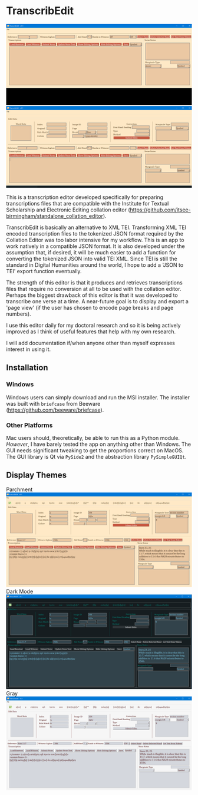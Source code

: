 # TranscribEdit

![](images/example.gif)
![](images/example_gaps.gif)

This is a transcription editor developed specifically for preparing transcriptions files that are compatible with the Institute for Textual Scholarship and Electronic Editing collation editor (https://github.com/itsee-birmingham/standalone_collation_editor).

TranscribEdit is basically an alternative to XML TEI. Transforming XML TEI encoded transcription files to the tokenized JSON format required by the Collation Editor was too labor intensive for my workflow. This is an app to work natively in a compatible JSON format. It is also developed under the assumption that, if desired, it will be much easier to add a function for converting the tokenized JSON into valid TEI XML. Since TEI is still the standard in Digital Humanities around the world, I hope to add a 'JSON to TEI' export function eventually.

The strength of this editor is that it produces and retrieves transcriptions files that require no conversion at all to be used with the collation editor. Perhaps the biggest drawback of this editor is that it was developed to transcribe one verse at a time. A near-future goal is to display and export a 'page view' (if the user has chosen to encode page breaks and page numbers).

I use this editor daily for my doctoral research and so it is being actively improved as I think of useful features that help with my own research.

I will add documentation if/when anyone other than myself expresses interest in using it.

## Installation
### Windows
Windows users can simply download and run the MSI installer. The installer was built with `briefcase` from Beeware (https://github.com/beeware/briefcase).
### Other Platforms
Mac users should, theoretically, be able to run this as a Python module. *However*, I have barely tested the app on anything other than Windows. The GUI needs significant tweaking to get the proportions correct on MacOS. The GUI library is Qt via `PySide2` and the abstraction library `PySimpleGUIQt`.

## Display Themes
Parchment
![](images/transcribEdit_basic-example.png)
Dark Mode
![](images/transcribEdit_basic-example_dark.png)
Gray
![](images/transcribEdit_basic-example_gray.png)